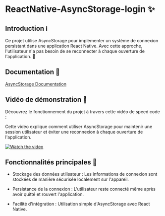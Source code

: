 # ReactNative-AsyncStorage-login ✨

## Introduction ℹ️

Ce projet utilise AsyncStorage pour implémenter un système de connexion persistant dans une application React Native. Avec cette approche, l'utilisateur n'a pas besoin de se reconnecter à chaque ouverture de l'application. 🔐

## Documentation 🔗

 <a href="https://react-native-async-storage.github.io/async-storage/docs/install/">AsyncStorage Documentation</a>

## Vidéo de démonstration 🎥

Découvrez le fonctionnement du projet à travers cette vidéo de speed code :

Cette vidéo explique comment utiliser AsyncStorage pour maintenir une session utilisateur et éviter une reconnexion à chaque ouverture de l'application.

[![Watch the video](https://i.ytimg.com/an_webp/i-XfjQXO5BI/mqdefault_6s.webp?du=3000&sqp=CNLWw7sG&rs=AOn4CLByrWKgaCtcZjtfwXpSQ1KIt4RcsQ)](https://www.youtube.com/watch?v=VIDEO_ID)

## Fonctionnalités principales 🔄

- Stockage des données utilisateur : Les informations de connexion sont stockées de manière sécurisée localement sur l'appareil.

- Persistance de la connexion : L'utilisateur reste connecté même après avoir quitté et rouvert l'application.

- Facilité d'intégration : Utilisation simple d'AsyncStorage avec React Native.

